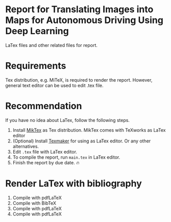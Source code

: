 # Report for Translating Images into Maps for Autonomous Driving Using Deep Learning

LaTex files and other related files for report.

# Requirements

Tex distribution, e.g. MiTeX, is required to render the report. However, general text editor can be used to edit .tex file.

# Recommendation

If you have no idea about LaTex, follow the following steps.
1. Install [MikTex](https://miktex.org/) as Tex distribution. MikTex comes with TeXworks as LaTex editor
2. (Optional) Install [Texmaker](https://www.xm1math.net/texmaker/) for using as LaTex editor. Or any other alternatives.
3. Edit `.tex` file with LaTex editor.
4. To compile the report, run `main.tex` in LaTex editor.
5. Finish the report by due date. 🔥


# Render LaTex with bibliography

1. Compile with pdfLaTeX
2. Compile with BibTeX
3. Compile with pdfLaTeX
4. Compile with pdfLaTeX